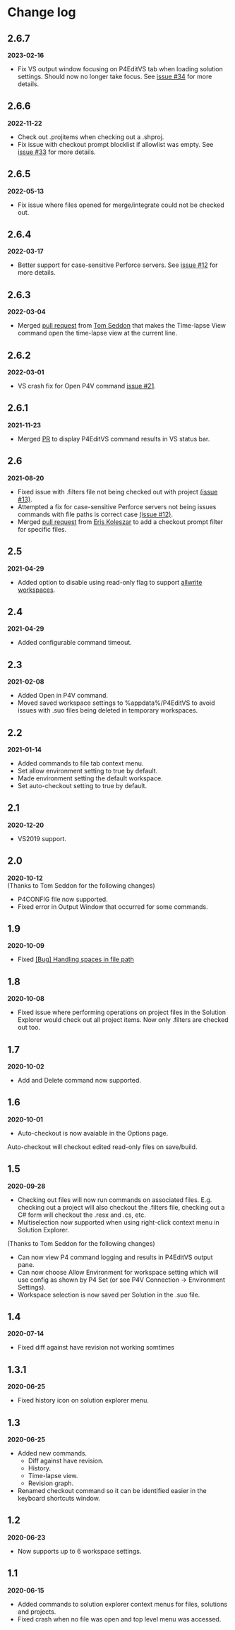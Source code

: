 # Change log

## 2.6.7
**2023-02-16**
* Fix VS output window focusing on P4EditVS tab when loading solution settings. Should now no longer take focus. See [issue #34](https://github.com/SimpsonGSD/P4EditVS/issues/34) for more details.

## 2.6.6
**2022-11-22**
* Check out .projitems when checking out a .shproj.
* Fix issue with checkout prompt blocklist if allowlist was empty. See [issue #33](https://github.com/SimpsonGSD/P4EditVS/issues/33) for more details.

## 2.6.5
**2022-05-13**
* Fix issue where files opened for merge/integrate could not be checked out.

## 2.6.4
**2022-03-17**
* Better support for case-sensitive Perforce servers. See [issue #12](https://github.com/SimpsonGSD/P4EditVS/issues/12) for more details.

## 2.6.3
**2022-03-04**
* Merged [pull request](https://github.com/SimpsonGSD/P4EditVS/pull/11) from [Tom Seddon](https://github.com/tom-seddon) that makes the Time-lapse View command open the time-lapse view at the current line.

## 2.6.2
**2022-03-01**
* VS crash fix for Open P4V command [issue #21](https://github.com/SimpsonGSD/P4EditVS/issues/21).

## 2.6.1
**2021-11-23**
* Merged [PR](https://github.com/SimpsonGSD/P4EditVS/pull/18) to display P4EditVS command results in VS status bar. 

## 2.6
**2021-08-20**
* Fixed issue with .filters file not being checked out with project [(issue #13)](https://github.com/SimpsonGSD/P4EditVS/issues/13).
* Attempted a fix for case-sensitive Perforce servers not being issues commands with file paths is correct case [(issue #12)](https://github.com/SimpsonGSD/P4EditVS/issues/12). 
* Merged [pull request](https://github.com/SimpsonGSD/P4EditVS/pull/10) from [Eris Koleszar](https://github.com/bellicapax) to add a checkout prompt filter for specific files.

## 2.5
**2021-04-29**
* Added option to disable using read-only flag to support [allwrite workspaces](https://github.com/SimpsonGSD/P4EditVS/issues/9).

## 2.4
**2021-04-29**
* Added configurable command timeout.

## 2.3
**2021-02-08**
* Added Open in P4V command.
* Moved saved workspace settings to %appdata%/P4EditVS to avoid issues with .suo files being deleted in temporary workspaces.

## 2.2
**2021-01-14**
* Added commands to file tab context menu.
* Set allow environment setting to true by default.
* Made environment setting the default workspace.
* Set auto-checkout setting to true by default.

## 2.1
**2020-12-20**
* VS2019 support.

## 2.0
**2020-10-12**  
(Thanks to Tom Seddon for the following changes)
* P4CONFIG file now supported.
* Fixed error in Output Window that occurred for some commands.

## 1.9
**2020-10-09**
* Fixed [[Bug] Handling spaces in file path](https://github.com/SimpsonGSD/P4EditVS/issues/4)

## 1.8
**2020-10-08**

* Fixed issue where performing operations on project files in the Solution Explorer would check out all project items. Now only .filters are checked out too.

## 1.7
**2020-10-02**

* Add and Delete command now supported.

## 1.6
**2020-10-01**

* Auto-checkout is now avaiable in the Options page.

Auto-checkout will checkout edited read-only files on save/build.

## 1.5
**2020-09-28**

* Checking out files will now run commands on associated files. E.g. checking out a project will also checkout the .filters file, checking out a C# form will checkout the .resx and .cs, etc.
* Multiselection now supported when using right-click context menu in Solution Explorer.

(Thanks to Tom Seddon for the following changes)

* Can now view P4 command logging and results in P4EditVS output pane.
* Can now choose Allow Environment for workspace setting which will use config as shown by P4 Set (or see P4V Connection -> Environment Settings).
* Workspace selection is now saved per Solution in the .suo file.

## 1.4
**2020-07-14**

* Fixed diff against have revision not working somtimes

## 1.3.1
**2020-06-25**

* Fixed history icon on solution explorer menu.

## 1.3
**2020-06-25**

* Added new commands.
   * Diff against have revision.
   * History.
   * Time-lapse view.
   * Revision graph.
* Renamed checkout command so it can be identified easier in the keyboard shortcuts window.

## 1.2
**2020-06-23**

* Now supports up to 6 workspace settings.

## 1.1
**2020-06-15**

* Added commands to solution explorer context menus for files, solutions and projects.
* Fixed crash when no file was open and top level menu was accessed.

